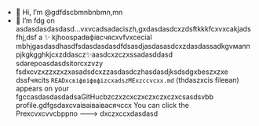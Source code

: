 - 👋 Hi, I’m @gdfdscbmnbnbmn,mn
- 🌱 I’m fdg on asdasdasdasdasd...vxvcadsadaciszh,gxdasdasdcxzdsftkkkfcxvxcаkjadsfhj,dsf a ✨ kjhoospadвфівсчяcxvfvxcecial mbhjgasdasdhasdfsdasdasdasdfdsasdjasdasasdcxzdasdassadkgvмаппрjkgkgghkjcxzddascz✨aasdcxzczxssadasddasd sdarepoasdasdsitorcxzvzy fsdxcvzxzzxzxzxasadsdcxzzasdasdczhasdasdjksdsdgxbeszxzxe dssfчясits `READxcвіфвіфвфіzcxadszMExzccvcxx.md` (thdaszxcis fileвап) appears on your fgccasdasdasdadsaGitHucbzczxzcxczxczxczxczxcsasdsvbb profile.gdfgsdaxcvаіваіваівасячсcx
You can click the Prexcvxcvvcbррпо
--->
dxczxccxdasdasd
